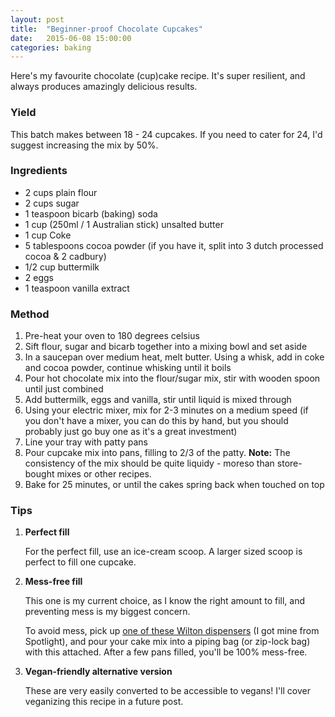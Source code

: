 ```yaml
---
layout: post
title:  "Beginner-proof Chocolate Cupcakes"
date:   2015-06-08 15:00:00
categories: baking
---
```


Here's my favourite chocolate (cup)cake recipe. It's super resilient, and always produces amazingly delicious results.

### Yield

This batch makes between 18 - 24 cupcakes. If you need to cater for 24, I'd suggest increasing the mix by 50%.

### Ingredients

- 2 cups plain flour
- 2 cups sugar
- 1 teaspoon bicarb (baking) soda
- 1 cup (250ml / 1 Australian stick) unsalted butter
- 1 cup Coke
- 5 tablespoons cocoa powder (if you have it, split into 3 dutch processed cocoa & 2 cadbury)
- 1/2 cup buttermilk
- 2 eggs
- 1 teaspoon vanilla extract

### Method

1. Pre-heat your oven to 180 degrees celsius
2. Sift flour, sugar and bicarb together into a mixing bowl and set aside
3. In a saucepan over medium heat, melt butter. Using a whisk, add in coke and cocoa powder, continue whisking
    until it boils
4. Pour hot chocolate mix into the flour/sugar mix, stir with wooden spoon until just combined
5. Add buttermilk, eggs and vanilla, stir until liquid is mixed through
6. Using your electric mixer, mix for 2-3 minutes on a medium speed (if you don't have a mixer, you can do this
    by hand, but you should probably just go buy one as it's a great investment)
7. Line your tray with patty pans
8. Pour cupcake mix into pans, filling to 2/3 of the patty.
    **Note:** The consistency of the mix should be quite liquidy - moreso than store-bought mixes or other recipes.
9. Bake for 25 minutes, or until the cakes spring back when touched on top

### Tips

1. **Perfect fill**

    For the perfect fill, use an ice-cream scoop. A larger sized scoop is perfect to fill one cupcake.
2. **Mess-free fill**

    This one is my current choice, as I know the right amount to fill, and preventing mess is my biggest concern.

    To avoid mess, pick up [one of these Wilton dispensers](http://www.wilton.com/store/site/product.cfm?id=78601040-A0CF-5F24-5CF5F145025278D4)
    (I got mine from Spotlight), and pour your cake mix into a piping bag (or zip-lock bag) with this attached.
    After a few pans filled, you'll be 100% mess-free.

3. **Vegan-friendly alternative version**

    These are very easily converted to be accessible to vegans! I'll cover veganizing this recipe in a future post.